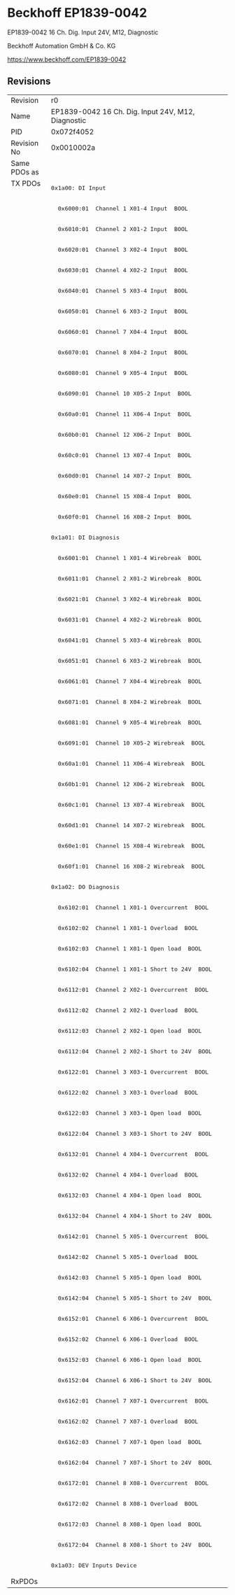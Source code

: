 # Beckhoff EP1839-0042

EP1839-0042 16 Ch. Dig. Input 24V, M12, Diagnostic

Beckhoff Automation GmbH & Co. KG

https://www.beckhoff.com/EP1839-0042

## Revisions
<table>
<tr >
<td>Revision</td>
<td>r0</td>
</tr>
<tr >
<td>Name</td>
<td>EP1839-0042 16 Ch. Dig. Input 24V, M12, Diagnostic</td>
</tr>
<tr >
<td>PID</td>
<td>0x072f4052</td>
</tr>
<tr >
<td>Revision No</td>
<td>0x0010002a</td>
</tr>
<tr >
<td>Same PDOs as</td>
<td></td>
</tr>
<tr class="txpdo">
<td rowspan=68 valign=top>TX PDOs</td>
<td><pre>0x1a00: DI Input</pre></td>
<td></td>
</tr>
<tr class="txpdo">
<td><pre>  0x6000:01  Channel 1 X01-4 Input  BOOL</pre></td>
</tr>
<tr class="txpdo">
<td><pre>  0x6010:01  Channel 2 X01-2 Input  BOOL</pre></td>
</tr>
<tr class="txpdo">
<td><pre>  0x6020:01  Channel 3 X02-4 Input  BOOL</pre></td>
</tr>
<tr class="txpdo">
<td><pre>  0x6030:01  Channel 4 X02-2 Input  BOOL</pre></td>
</tr>
<tr class="txpdo">
<td><pre>  0x6040:01  Channel 5 X03-4 Input  BOOL</pre></td>
</tr>
<tr class="txpdo">
<td><pre>  0x6050:01  Channel 6 X03-2 Input  BOOL</pre></td>
</tr>
<tr class="txpdo">
<td><pre>  0x6060:01  Channel 7 X04-4 Input  BOOL</pre></td>
</tr>
<tr class="txpdo">
<td><pre>  0x6070:01  Channel 8 X04-2 Input  BOOL</pre></td>
</tr>
<tr class="txpdo">
<td><pre>  0x6080:01  Channel 9 X05-4 Input  BOOL</pre></td>
</tr>
<tr class="txpdo">
<td><pre>  0x6090:01  Channel 10 X05-2 Input  BOOL</pre></td>
</tr>
<tr class="txpdo">
<td><pre>  0x60a0:01  Channel 11 X06-4 Input  BOOL</pre></td>
</tr>
<tr class="txpdo">
<td><pre>  0x60b0:01  Channel 12 X06-2 Input  BOOL</pre></td>
</tr>
<tr class="txpdo">
<td><pre>  0x60c0:01  Channel 13 X07-4 Input  BOOL</pre></td>
</tr>
<tr class="txpdo">
<td><pre>  0x60d0:01  Channel 14 X07-2 Input  BOOL</pre></td>
</tr>
<tr class="txpdo">
<td><pre>  0x60e0:01  Channel 15 X08-4 Input  BOOL</pre></td>
</tr>
<tr class="txpdo">
<td><pre>  0x60f0:01  Channel 16 X08-2 Input  BOOL</pre></td>
</tr>
<tr class="txpdo">
<td><pre>0x1a01: DI Diagnosis</pre></td>
</tr>
<tr class="txpdo">
<td><pre>  0x6001:01  Channel 1 X01-4 Wirebreak  BOOL</pre></td>
</tr>
<tr class="txpdo">
<td><pre>  0x6011:01  Channel 2 X01-2 Wirebreak  BOOL</pre></td>
</tr>
<tr class="txpdo">
<td><pre>  0x6021:01  Channel 3 X02-4 Wirebreak  BOOL</pre></td>
</tr>
<tr class="txpdo">
<td><pre>  0x6031:01  Channel 4 X02-2 Wirebreak  BOOL</pre></td>
</tr>
<tr class="txpdo">
<td><pre>  0x6041:01  Channel 5 X03-4 Wirebreak  BOOL</pre></td>
</tr>
<tr class="txpdo">
<td><pre>  0x6051:01  Channel 6 X03-2 Wirebreak  BOOL</pre></td>
</tr>
<tr class="txpdo">
<td><pre>  0x6061:01  Channel 7 X04-4 Wirebreak  BOOL</pre></td>
</tr>
<tr class="txpdo">
<td><pre>  0x6071:01  Channel 8 X04-2 Wirebreak  BOOL</pre></td>
</tr>
<tr class="txpdo">
<td><pre>  0x6081:01  Channel 9 X05-4 Wirebreak  BOOL</pre></td>
</tr>
<tr class="txpdo">
<td><pre>  0x6091:01  Channel 10 X05-2 Wirebreak  BOOL</pre></td>
</tr>
<tr class="txpdo">
<td><pre>  0x60a1:01  Channel 11 X06-4 Wirebreak  BOOL</pre></td>
</tr>
<tr class="txpdo">
<td><pre>  0x60b1:01  Channel 12 X06-2 Wirebreak  BOOL</pre></td>
</tr>
<tr class="txpdo">
<td><pre>  0x60c1:01  Channel 13 X07-4 Wirebreak  BOOL</pre></td>
</tr>
<tr class="txpdo">
<td><pre>  0x60d1:01  Channel 14 X07-2 Wirebreak  BOOL</pre></td>
</tr>
<tr class="txpdo">
<td><pre>  0x60e1:01  Channel 15 X08-4 Wirebreak  BOOL</pre></td>
</tr>
<tr class="txpdo">
<td><pre>  0x60f1:01  Channel 16 X08-2 Wirebreak  BOOL</pre></td>
</tr>
<tr class="txpdo">
<td><pre>0x1a02: DO Diagnosis</pre></td>
</tr>
<tr class="txpdo">
<td><pre>  0x6102:01  Channel 1 X01-1 Overcurrent  BOOL</pre></td>
</tr>
<tr class="txpdo">
<td><pre>  0x6102:02  Channel 1 X01-1 Overload  BOOL</pre></td>
</tr>
<tr class="txpdo">
<td><pre>  0x6102:03  Channel 1 X01-1 Open load  BOOL</pre></td>
</tr>
<tr class="txpdo">
<td><pre>  0x6102:04  Channel 1 X01-1 Short to 24V  BOOL</pre></td>
</tr>
<tr class="txpdo">
<td><pre>  0x6112:01  Channel 2 X02-1 Overcurrent  BOOL</pre></td>
</tr>
<tr class="txpdo">
<td><pre>  0x6112:02  Channel 2 X02-1 Overload  BOOL</pre></td>
</tr>
<tr class="txpdo">
<td><pre>  0x6112:03  Channel 2 X02-1 Open load  BOOL</pre></td>
</tr>
<tr class="txpdo">
<td><pre>  0x6112:04  Channel 2 X02-1 Short to 24V  BOOL</pre></td>
</tr>
<tr class="txpdo">
<td><pre>  0x6122:01  Channel 3 X03-1 Overcurrent  BOOL</pre></td>
</tr>
<tr class="txpdo">
<td><pre>  0x6122:02  Channel 3 X03-1 Overload  BOOL</pre></td>
</tr>
<tr class="txpdo">
<td><pre>  0x6122:03  Channel 3 X03-1 Open load  BOOL</pre></td>
</tr>
<tr class="txpdo">
<td><pre>  0x6122:04  Channel 3 X03-1 Short to 24V  BOOL</pre></td>
</tr>
<tr class="txpdo">
<td><pre>  0x6132:01  Channel 4 X04-1 Overcurrent  BOOL</pre></td>
</tr>
<tr class="txpdo">
<td><pre>  0x6132:02  Channel 4 X04-1 Overload  BOOL</pre></td>
</tr>
<tr class="txpdo">
<td><pre>  0x6132:03  Channel 4 X04-1 Open load  BOOL</pre></td>
</tr>
<tr class="txpdo">
<td><pre>  0x6132:04  Channel 4 X04-1 Short to 24V  BOOL</pre></td>
</tr>
<tr class="txpdo">
<td><pre>  0x6142:01  Channel 5 X05-1 Overcurrent  BOOL</pre></td>
</tr>
<tr class="txpdo">
<td><pre>  0x6142:02  Channel 5 X05-1 Overload  BOOL</pre></td>
</tr>
<tr class="txpdo">
<td><pre>  0x6142:03  Channel 5 X05-1 Open load  BOOL</pre></td>
</tr>
<tr class="txpdo">
<td><pre>  0x6142:04  Channel 5 X05-1 Short to 24V  BOOL</pre></td>
</tr>
<tr class="txpdo">
<td><pre>  0x6152:01  Channel 6 X06-1 Overcurrent  BOOL</pre></td>
</tr>
<tr class="txpdo">
<td><pre>  0x6152:02  Channel 6 X06-1 Overload  BOOL</pre></td>
</tr>
<tr class="txpdo">
<td><pre>  0x6152:03  Channel 6 X06-1 Open load  BOOL</pre></td>
</tr>
<tr class="txpdo">
<td><pre>  0x6152:04  Channel 6 X06-1 Short to 24V  BOOL</pre></td>
</tr>
<tr class="txpdo">
<td><pre>  0x6162:01  Channel 7 X07-1 Overcurrent  BOOL</pre></td>
</tr>
<tr class="txpdo">
<td><pre>  0x6162:02  Channel 7 X07-1 Overload  BOOL</pre></td>
</tr>
<tr class="txpdo">
<td><pre>  0x6162:03  Channel 7 X07-1 Open load  BOOL</pre></td>
</tr>
<tr class="txpdo">
<td><pre>  0x6162:04  Channel 7 X07-1 Short to 24V  BOOL</pre></td>
</tr>
<tr class="txpdo">
<td><pre>  0x6172:01  Channel 8 X08-1 Overcurrent  BOOL</pre></td>
</tr>
<tr class="txpdo">
<td><pre>  0x6172:02  Channel 8 X08-1 Overload  BOOL</pre></td>
</tr>
<tr class="txpdo">
<td><pre>  0x6172:03  Channel 8 X08-1 Open load  BOOL</pre></td>
</tr>
<tr class="txpdo">
<td><pre>  0x6172:04  Channel 8 X08-1 Short to 24V  BOOL</pre></td>
</tr>
<tr class="txpdo">
<td><pre>0x1a03: DEV Inputs Device</pre></td>
</tr>
<tr >
<td>RxPDOs</td>
<td></td>
</tr>
</table>
